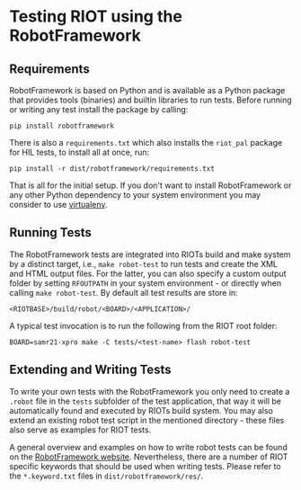 # Testing RIOT using the RobotFramework

## Requirements

RobotFramework is based on Python and is available as a Python package that
provides tools (binaries) and builtin libraries to run tests. Before running
or writing any test install the package by calling:

```
pip install robotframework
```

There is also a `requirements.txt` which also installs the `riot_pal` package
for HIL tests, to install all at once, run:

```
pip install -r dist/robotframework/requirements.txt
```

That is all for the initial setup. If you don't want to install RobotFramework
or any other Python dependency to your system environment you may consider to
use [virtualenv](https://virtualenv.pypa.io).

## Running Tests

The RobotFramework tests are integrated into RIOTs build and make system by
a distinct target, i.e., `make robot-test` to run tests and create the XML
and HTML output files. For the latter, you can also specify a custom output
folder by setting `RFOUTPATH` in your system environment - or directly when
calling `make robot-test`. By default all test results are store in:

```
<RIOTBASE>/build/robot/<BOARD>/<APPLICATION>/
```

A typical test invocation is to run the following from the RIOT root folder:

```
BOARD=samr21-xpro make -C tests/<test-name> flash robot-test
```

## Extending and Writing Tests

To write your own tests with the RobotFramework you only need to create a
`.robot` file in the `tests` subfolder of the test application, that way it
will be automatically found and executed by RIOTs build system. You may also
extend an existing robot test script in the mentioned directory - these files
also serve as examples for RIOT tests.

A general overview and examples on how to write robot tests can be found on
the [RobotFramework website](https://robotframework.org). Nevertheless, there
are a number of RIOT specific keywords that should be used when writing tests.
Please refer to the `*.keyword.txt` files in `dist/robotframework/res/`.
